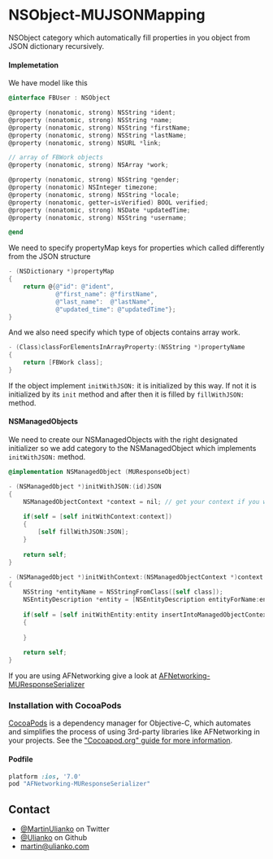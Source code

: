 NSObject-MUJSONMapping
======================

NSObject category which automatically fill properties in you object from JSON dictionary recursively. 

#### Implemetation

We have model like this
```Objective-c
@interface FBUser : NSObject

@property (nonatomic, strong) NSString *ident;
@property (nonatomic, strong) NSString *name;
@property (nonatomic, strong) NSString *firstName;
@property (nonatomic, strong) NSString *lastName;
@property (nonatomic, strong) NSURL *link;

// array of FBWork objects
@property (nonatomic, strong) NSArray *work;

@property (nonatomic, strong) NSString *gender;
@property (nonatomic) NSInteger timezone;
@property (nonatomic, strong) NSString *locale;
@property (nonatomic, getter=isVerified) BOOL verified;
@property (nonatomic, strong) NSDate *updatedTime;
@property (nonatomic, strong) NSString *username;

@end
```
We need to specify propertyMap keys for properties which called differently from the JSON structure

```Objective-c
- (NSDictionary *)propertyMap
{
    return @{@"id": @"ident",
             @"first_name": @"firstName",
             @"last_name":  @"lastName",
             @"updated_time": @"updatedTime"};
}
```

And we also need specify which type of objects contains array work. 

```Objective-c
- (Class)classForElementsInArrayProperty:(NSString *)propertyName
{
    return [FBWork class];
}
```

If the object implement `initWithJSON:` it is initialized by this way. If not it is initialized by its `init` method and after then it is filled by `fillWithJSON:` method.

#### NSManagedObjects

We need to create our NSManagedObjects with the right designated initializer so we add category to the NSManagedObject which implements `initWithJSON:` method.

```Objective-c
@implementation NSManagedObject (MUResponseObject)

- (NSManagedObject *)initWithJSON:(id)JSON
{
    NSManagedObjectContext *context = nil; // get your context if you want, e.g. from singleton object
    
    if(self = [self initWithContext:context])
    {
        [self fillWithJSON:JSON];
    }
    
    return self;
}

- (NSManagedObject *)initWithContext:(NSManagedObjectContext *)context
{
    NSString *entityName = NSStringFromClass([self class]);
    NSEntityDescription *entity = [NSEntityDescription entityForName:entityName inManagedObjectContext:context];
    
    if(self = [self initWithEntity:entity insertIntoManagedObjectContext:context])
    {
        
    }
    
    return self;
}
```


If you are using AFNetworking give a look at  <a href="https://github.com/Ulianko/AFNetworking-MUResponseSerializer">AFNetworking-MUResponseSerializer</a> 

### Installation with CocoaPods

[CocoaPods](http://cocoapods.org) is a dependency manager for Objective-C, which automates and simplifies the process of using 3rd-party libraries like AFNetworking in your projects. See the ["Cocoapod.org" guide for more information](http://cocoapods.org).

#### Podfile

```ruby
platform :ios, '7.0'
pod "AFNetworking-MUResponseSerializer"
```

## Contact

* [@MartinUlianko](https://twitter.com/MartinUlianko) on Twitter
* [@Ulianko](https://github.com/Ulianko) on Github
* <a href="mailTo:martin@ulianko.com">martin@ulianko.com</a>



